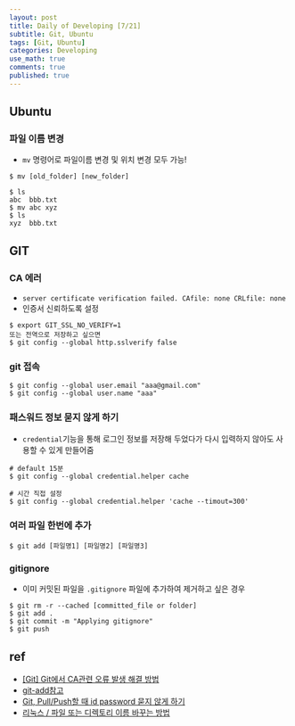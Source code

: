 ```yaml
---
layout: post
title: Daily of Developing [7/21]
subtitle: Git, Ubuntu
tags: [Git, Ubuntu]
categories: Developing
use_math: true
comments: true
published: true
---
```


## Ubuntu

### 파일 이름 변경

- `mv` 명령어로 파일이름 변경 및 위치 변경 모두 가능!

```
$ mv [old_folder] [new_folder]
```

```
$ ls
abc  bbb.txt
$ mv abc xyz
$ ls
xyz  bbb.txt
```

## GIT

### CA 에러

- `server certificate verification failed. CAfile: none CRLfile: none`
- 인증서 신뢰하도록 설정

```
$ export GIT_SSL_NO_VERIFY=1
또는 전역으로 저장하고 싶으면
$ git config --global http.sslverify false
```

### git 접속

```
$ git config --global user.email "aaa@gmail.com"
$ git config --global user.name "aaa"
```

### 패스워드 정보 묻지 않게 하기

- `credential`기능을 통해 로그인 정보를 저장해 두었다가 다시 입력하지 않아도 사용할 수 있게 만들어줌

```
# default 15분
$ git config --global credential.helper cache  

# 시간 직접 설정
$ git config --global credential.helper 'cache --timout=300'
```

### 여러 파일 한번에 추가

```
$ git add [파일명1] [파일명2] [파일명3]
```

### gitignore

- 이미 커밋된 파일을 `.gitignore` 파일에 추가하여 제거하고 싶은 경우

```
$ git rm -r --cached [committed_file or folder]
$ git add .
$ git commit -m "Applying gitignore"
$ git push
```


## ref

- [[Git] Git에서 CA관련 오류 발생 해결 방법](https://itpro.tistory.com/116)
- [git-add참고](https://coding-groot.tistory.com/110)
- [Git, Pull/Push할 때 id password 묻지 않게 하기](https://pinedance.github.io/blog/2019/05/29/Git-Credential)
- [리눅스 / 파일 또는 디렉토리 이름 바꾸는 방법](https://www.manualfactory.net/10910)